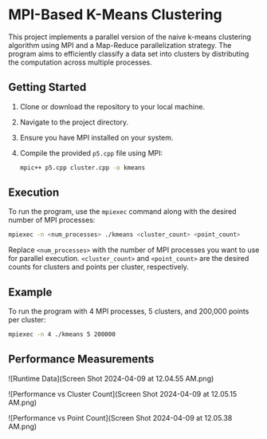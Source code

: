 # MPI-Based K-Means Clustering

This project implements a parallel version of the naive k-means clustering algorithm using MPI and a Map-Reduce parallelization strategy. The program aims to efficiently classify a data set into clusters by distributing the computation across multiple processes.

## Getting Started

1. Clone or download the repository to your local machine.
2. Navigate to the project directory.
3. Ensure you have MPI installed on your system.
4. Compile the provided `p5.cpp` file using MPI:

   ```bash
   mpic++ p5.cpp cluster.cpp -o kmeans
   ```

## Execution

To run the program, use the `mpiexec` command along with the desired number of MPI processes:

```bash
mpiexec -n <num_processes> ./kmeans <cluster_count> <point_count>
```

Replace `<num_processes>` with the number of MPI processes you want to use for parallel execution. `<cluster_count>` and `<point_count>` are the desired counts for clusters and points per cluster, respectively.

## Example

To run the program with 4 MPI processes, 5 clusters, and 200,000 points per cluster:

```bash
mpiexec -n 4 ./kmeans 5 200000
```

## Performance Measurements

   ![Runtime Data](Screen Shot 2024-04-09 at 12.04.55 AM.png)

  ![Performance vs Cluster Count](Screen Shot 2024-04-09 at 12.05.15 AM.png)
  
  ![Performance vs Point Count](Screen Shot 2024-04-09 at 12.05.38 AM.png)
